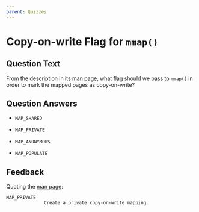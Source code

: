 ```yaml
---
parent: Quizzes
---
```


# Copy-on-write Flag for `mmap()`

## Question Text

From the description in its [man page](https://man7.org/linux/man-pages/man2/mmap.2.html), what flag should we pass to `mmap()` in order to mark the mapped pages as copy-on-write?

## Question Answers

- `MAP_SHARED`

+ `MAP_PRIVATE`

- `MAP_ANONYMOUS`

- `MAP_POPULATE`

## Feedback

Quoting the [man page](https://man7.org/linux/man-pages/man2/mmap.2.html):

```text
MAP_PRIVATE
              Create a private copy-on-write mapping.
```
